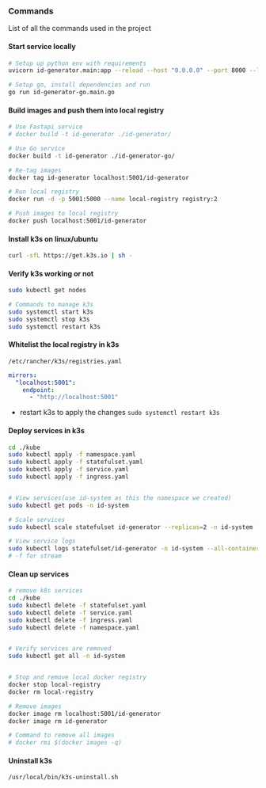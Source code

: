 
### Commands

List of all the commands used in the project

#### Start service locally
```bash
# Setup up python env with requirements
uvicorn id-generator.main:app --reload --host "0.0.0.0" --port 8000 --log-level debug

# Setup go, install dependencies and run
go run id-generator-go.main.go
```


####  Build images and push them into local registry
```bash
# Use Fastapi service
# docker build -t id-generator ./id-generator/

# Use Go service
docker build -t id-generator ./id-generator-go/

# Re-tag images
docker tag id-generator localhost:5001/id-generator

# Run local registry
docker run -d -p 5001:5000 --name local-registry registry:2

# Push images to local registry
docker push localhost:5001/id-generator
```


#### Install k3s on linux/ubuntu
```bash
curl -sfL https://get.k3s.io | sh -
```


#### Verify k3s working or not
```bash
sudo kubectl get nodes

# Commands to manage k3s
sudo systemctl start k3s
sudo systemctl stop k3s
sudo systemctl restart k3s
```


#### Whitelist the local registry in k3s
`/etc/rancher/k3s/registries.yaml`
```yaml
mirrors:
  "localhost:5001":
    endpoint:
      - "http://localhost:5001"

````
- restart k3s to apply the changes
  `sudo systemctl restart k3s`


  
#### Deploy services in k3s
```bash
cd ./kube
sudo kubectl apply -f namespace.yaml
sudo kubectl apply -f statefulset.yaml
sudo kubectl apply -f service.yaml
sudo kubectl apply -f ingress.yaml


# View services(use id-system as this the namespace we created)
sudo kubectl get pods -n id-system

# Scale services
sudo kubectl scale statefulset id-generator --replicas=2 -n id-system

# View service logs
sudo kubectl logs statefulset/id-generator -n id-system --all-containers
# -f for stream
````


#### Clean up services
```bash
# remove k8s services
cd ./kube
sudo kubectl delete -f statefulset.yaml
sudo kubectl delete -f service.yaml
sudo kubectl delete -f ingress.yaml
sudo kubectl delete -f namespace.yaml


# Verify services are removed
sudo kubectl get all -n id-system


# Stop and remove local docker registry
docker stop local-registry
docker rm local-registry

# Remove images
docker image rm localhost:5001/id-generator
docker image rm id-generator

# Command to remove all images
# docker rmi $(docker images -q)

```


#### Uninstall k3s
```bash
/usr/local/bin/k3s-uninstall.sh
```
